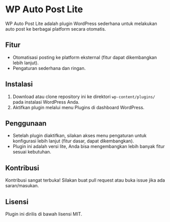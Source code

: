 # WP Auto Post Lite

WP Auto Post Lite adalah plugin WordPress sederhana untuk melakukan auto post ke berbagai platform secara otomatis.

## Fitur
- Otomatisasi posting ke platform eksternal (fitur dapat dikembangkan lebih lanjut).
- Pengaturan sederhana dan ringan.

## Instalasi
1. Download atau clone repository ini ke direktori `wp-content/plugins/` pada instalasi WordPress Anda.
2. Aktifkan plugin melalui menu Plugins di dashboard WordPress.

## Penggunaan
- Setelah plugin diaktifkan, silakan akses menu pengaturan untuk konfigurasi lebih lanjut (fitur dasar, dapat dikembangkan).
- Plugin ini adalah versi lite, Anda bisa mengembangkan lebih banyak fitur sesuai kebutuhan.

## Kontribusi
Kontribusi sangat terbuka! Silakan buat pull request atau buka issue jika ada saran/masukan.

## Lisensi
Plugin ini dirilis di bawah lisensi MIT.